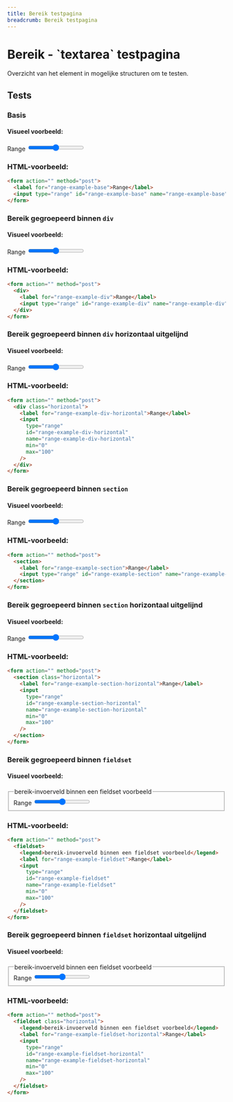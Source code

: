 ```yaml
---
title: Bereik testpagina
breadcrumb: Bereik testpagina
---
```


<h1 id="introduction">Bereik - `textarea` testpagina</h1>

Overzicht van het element in mogelijke structuren om te testen.

<h2 id="tests">Tests</h2>

### Basis

#### Visueel voorbeeld:

<form action="" method="post">
  <label for="range-example-base">Range</label>
  <input type="range" id="range-example-base" name="range-example-base" min="0" max="100" />
</form>

### HTML-voorbeeld:

```html
<form action="" method="post">
  <label for="range-example-base">Range</label>
  <input type="range" id="range-example-base" name="range-example-base" min="0" max="100" />
</form>
```

### Bereik gegroepeerd binnen `div`

#### Visueel voorbeeld:

<form action="" method="post">
  <div>
    <label for="range-example-div">Range</label>
    <input type="range" id="range-example-div" name="range-example-div" min="0" max="100" />
  </div>
</form>

### HTML-voorbeeld:

```html
<form action="" method="post">
  <div>
    <label for="range-example-div">Range</label>
    <input type="range" id="range-example-div" name="range-example-div" min="0" max="100" />
  </div>
</form>
```

### Bereik gegroepeerd binnen `div` horizontaal uitgelijnd

#### Visueel voorbeeld:

<form action="" method="post">
  <div class="horizontal">
    <label for="range-example-div-horizontal">Range</label>
    <input
      type="range"
      id="range-example-div-horizontal"
      name="range-example-div-horizontal"
      min="0"
      max="100"
    />
  </div>
</form>

### HTML-voorbeeld:

```html
<form action="" method="post">
  <div class="horizontal">
    <label for="range-example-div-horizontal">Range</label>
    <input
      type="range"
      id="range-example-div-horizontal"
      name="range-example-div-horizontal"
      min="0"
      max="100"
    />
  </div>
</form>
```

### Bereik gegroepeerd binnen `section`

#### Visueel voorbeeld:

<form action="" method="post">
  <section>
    <label for="range-example-section">Range</label>
    <input
      type="range"
      id="range-example-section"
      name="range-example-section"
      min="0"
      max="100"
    />
  </section>
</form>

### HTML-voorbeeld:

```html
<form action="" method="post">
  <section>
    <label for="range-example-section">Range</label>
    <input type="range" id="range-example-section" name="range-example-section" min="0" max="100" />
  </section>
</form>
```

### Bereik gegroepeerd binnen `section` horizontaal uitgelijnd

#### Visueel voorbeeld:

<form action="" method="post">
  <section class="horizontal">
    <label for="range-example-section-horizontal">Range</label>
    <input
      type="range"
      id="range-example-section-horizontal"
      name="range-example-section-horizontal"
      min="0"
      max="100"
    />
  </section>
</form>

### HTML-voorbeeld:

```html
<form action="" method="post">
  <section class="horizontal">
    <label for="range-example-section-horizontal">Range</label>
    <input
      type="range"
      id="range-example-section-horizontal"
      name="range-example-section-horizontal"
      min="0"
      max="100"
    />
  </section>
</form>
```

### Bereik gegroepeerd binnen `fieldset`

#### Visueel voorbeeld:

<form action="" method="post">
  <fieldset>
    <legend>bereik-invoerveld binnen een fieldset voorbeeld</legend>
    <label for="range-example-fieldset">Range</label>
    <input
      type="range"
      id="range-example-fieldset"
      name="range-example-fieldset"
      min="0"
      max="100"
    />
  </fieldset>
</form>

### HTML-voorbeeld:

```html
<form action="" method="post">
  <fieldset>
    <legend>bereik-invoerveld binnen een fieldset voorbeeld</legend>
    <label for="range-example-fieldset">Range</label>
    <input
      type="range"
      id="range-example-fieldset"
      name="range-example-fieldset"
      min="0"
      max="100"
    />
  </fieldset>
</form>
```

### Bereik gegroepeerd binnen `fieldset` horizontaal uitgelijnd

#### Visueel voorbeeld:

<form action="" method="post">
  <fieldset class="horizontal">
    <legend>bereik-invoerveld binnen een fieldset voorbeeld</legend>
    <label for="range-example-fieldset-horizontal">Range</label>
    <input
      type="range"
      id="range-example-fieldset-horizontal"
      name="range-example-fieldset-horizontal"
      min="0"
      max="100"
    />
  </fieldset>
</form>

### HTML-voorbeeld:

```html
<form action="" method="post">
  <fieldset class="horizontal">
    <legend>bereik-invoerveld binnen een fieldset voorbeeld</legend>
    <label for="range-example-fieldset-horizontal">Range</label>
    <input
      type="range"
      id="range-example-fieldset-horizontal"
      name="range-example-fieldset-horizontal"
      min="0"
      max="100"
    />
  </fieldset>
</form>
```
